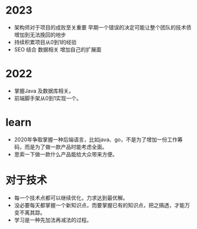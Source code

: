 # 2023
- 架构师对于项目的成败至关重要 早期一个错误的决定可能让整个团队的技术债增加到无法挽回的地步
- 持续积累项目从0到1的经验 
- SEO 结合 数据相关 增加自己的扩展面

# 2022
- 掌握Java 及数据库相关。
- 前端脚手架从0到1实现一个。
# learn
- 2020年争取掌握一种后端语言，比如java、go，不是为了增加一份工作筹码，而是为了做一款产品时能考虑全面。
- 思索一下做一款什么产品能给大众带来方便。

# 对于技术
- 每一个技术点都可以继续优化，力求达到最优解。
- 没必要每天都掌握一个新知识点，而要掌握已有的知识点，把之搞透，才能万变不离其踪。
- 学习是一种先加法再减法的过程。